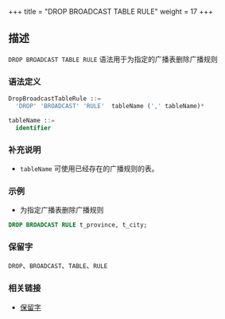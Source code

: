 +++
title = "DROP BROADCAST TABLE RULE"
weight = 17
+++

## 描述

`DROP BROADCAST TABLE RULE` 语法用于为指定的广播表删除广播规则

### 语法定义

```sql
DropBroadcastTableRule ::=
  'DROP' 'BROADCAST' 'RULE'  tableName (',' tableName)* 

tableName ::=
  identifier
```

### 补充说明

- `tableName` 可使用已经存在的广播规则的表。

### 示例

- 为指定广播表删除广播规则
 
```sql
DROP BROADCAST RULE t_province, t_city;
```

### 保留字

`DROP`、`BROADCAST`、`TABLE`、`RULE`

### 相关链接

- [保留字](/cn/reference/distsql/syntax/reserved-word/)
